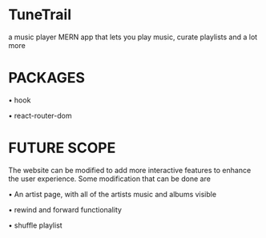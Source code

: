 # TuneTrail
a music player MERN app that lets you play music, curate playlists and a lot more

# PACKAGES 
• hook

• react-router-dom

# FUTURE SCOPE
The website can be modified to add more interactive features to enhance the user experience. Some modification that can be done are 

• An artist page, with all of the artists music and albums visible

• rewind and forward functionality

• shuffle playlist


